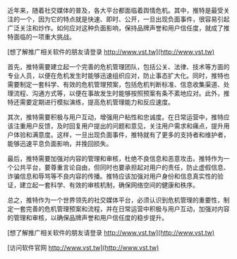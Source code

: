 近年来，随着社交媒体的普及，各大平台都面临着舆情危机。其中，推特是最受关注的一个，因为它的特点就是快速、即时、公开，一旦出现负面事件，很容易引起广泛关注和炒作。如何应对这种负面影响，保持品牌声誉和用户信任度，就成了推特面临的一项重大挑战。

[想了解推广相关软件的朋友请登录 http://www.vst.tw](http://www.vst.tw)

首先，推特需要建立起一个完善的危机管理团队，包括公关、法律、技术等方面的专业人员，以便在危机发生时能够迅速组织应对，防止事态扩大化。同时，推特也需要制定一套科学、有效的危机管理预案，包括危机判断标准、信息收集渠道、处理流程、沟通方式等，以便在事故发生时能够按照预案有条不紊地应对。此外，推特还需要定期进行模拟演练，提高危机管理能力和反应速度。

其次，推特需要积极与用户互动，增强用户粘性和忠诚度。在日常运营中，推特应该注重用户反馈，及时回复用户提出的问题和意见，关注用户需求和痛点，提升用户体验和满意度。这样，一旦出现负面事件，推特就有了更多的支持者和维护者，能够迅速平息负面影响，并挽回损失。

最后，推特需要加强对内容的管理和审核，杜绝不良信息和恶意攻击。推特作为一个公共平台，要尊重言论自由，但同时也要承担起对用户的责任，防止虚假信息、诈骗信息和辱骂等不良内容的传播。推特应该加强对用户身份和信息真实性的验证，建立起一套科学、有效的审核机制，确保网络空间的健康和秩序。

总之，推特作为一个世界领先的社交媒体平台，必须认识到危机管理的重要性，制定一套完善的危机管理预案和流程，并在日常运营中积极与用户互动，加强对内容的管理和审核，以确保品牌声誉和用户信任度的稳步提升。

[想了解推广相关软件的朋友请登录 http://www.vst.tw](http://www.vst.tw)


[访问软件官网 http://www.vst.tw](http://www.vst.tw)
